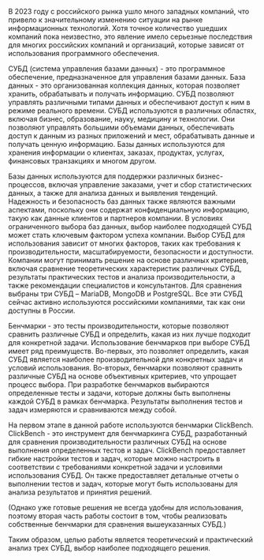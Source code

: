 
В 2023 году с российского рынка ушло много западных компаний, что привело к значительному изменению ситуации на рынке информационных технологий. Хотя точное количество ушедших компаний пока неизвестно, это явление имело серьезные последствия для многих российских компаний и организаций, которые зависят от использования программного обеспечения. 

СУБД (система управления базами данных) - это программное обеспечение, предназначенное для управления базами данных. База данных - это организованная коллекция данных, которая позволяет хранить, обрабатывать и получать информацию. СУБД позволяют управлять различными типами данных и обеспечивают доступ к ним в режиме реального времени. СУБД используются в различных областях, включая бизнес, образование, науку, медицину и технологии. Они позволяют управлять большими объемами данных, обеспечивать доступ к данным из разных приложений и мест, обрабатывать данные и получать ценную информацию. Базы данных используются для хранения информации о клиентах, заказах, продуктах, услугах, финансовых транзакциях и многом другом.

Базы данных используются для поддержки различных бизнес-процессов, включая управление заказами, учет и сбор статистических данных, а также для анализа данных и выявления тенденций. Надежность и безопасность баз данных также являются важными аспектами, поскольку они содержат конфиденциальную информацию, такую как данные клиентов и партнеров компании. В условиях ограниченного выбора баз данных, выбор наиболее подходящей СУБД может стать ключевым фактором успеха компании. Выбор СУБД для использования зависит от многих факторов, таких как требования к производительности, масштабируемости, безопасности и доступности. Компании могут принимать решение на основе различных критериев, включая сравнение теоретических характеристик различных СУБД, результаты практических тестов и анализа производительности, а также рекомендации специалистов и консультантов. Для сравнения выбраны три СУБД – MariaDB, MongoDB и PostgreSQL. Все эти СУБД сейчас активно используются российскими компаниями, так как они доступны в России. 

Бенчмарки - это тесты производительности, которые позволяют сравнить различные СУБД и определить, какая из них лучше подходит для конкретной задачи. Использование бенчмарков при выборе СУБД имеет ряд преимуществ. Во-первых, это позволяет определить, какая СУБД является наиболее производительной для конкретных задач и условий использования. Во-вторых, бенчмарки позволяют сравнить различные СУБД на основе объективных критериев, что упрощает процесс выбора. При разработке бенчмарков выбираются определенные тесты и задачи, которые должны быть выполнены каждой СУБД в рамках бенчмарка. Результаты выполнения тестов и задач измеряются и сравниваются между собой.

На первом этапе в данной работе используются бенчмарки ClickBench. ClickBench - это инструмент для бенчмаркинга СУБД, разработанный для сравнения производительности различных СУБД на основе выполнения определенных тестов и задач. ClickBench предоставляет гибкие настройки тестов и задач, которые можно настроить в соответствии с требованиями конкретной задачи и условиями использования СУБД. Он также предоставляет детальные отчеты о выполнении тестов и задач, которые могут быть использованы для анализа результатов и принятия решений. 

(Однако уже готовые решения не всегда удобны для использования, поэтому вторая часть работы состоит в том, чтобы реализовать собственные бенчмарки для сравнения вышеуказанных СУБД.)

Таким образом, целью работы является теоретический и практический анализ трех СУБД, выбор наиболее подходящего решения. 

